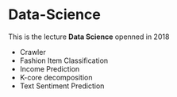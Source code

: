 # Data-Science
This is the lecture  **Data Science** openned in 2018
- Crawler
- Fashion Item Classification
- Income Prediction
- K-core decomposition
- Text Sentiment Prediction
